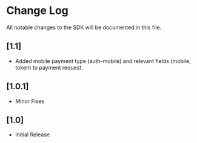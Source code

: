 # Change Log
All notable changes to the SDK will be documented in this file.


## [1.1]
- Added mobile payment type (auth-mobile) and relevant fields (mobile, token) to payment request.

## [1.0.1]
- Minor Fixes

## [1.0]
- Initial Release
